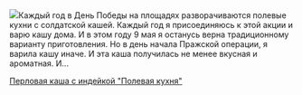 <!--2025-05-07 10:04:35-->
<div class="yb">
  <div class="rss povarenok"><a href="https://www.povarenok.ru/recipes/show/182598/"><img src="https://www.povarenok.ru/data/cache/2025may/07/50/3174665_47001-640x480.jpg"></a>Каждый год в День Победы на площадях разворачиваются полевые кухни с солдатской кашей. Каждый год я присоединяюсь к этой акции и варю кашу дома. И в этом году 9 мая я останусь верна традиционному варианту приготовления. Но в день начала Пражской операции, я варила кашу иначе. И эта каша получилась не менее вкусная и ароматная. И... <p class="titl"><a href="https://www.povarenok.ru/recipes/show/182598/">Перловая каша с индейкой "Полевая кухня"</a></p></div>
</div>

